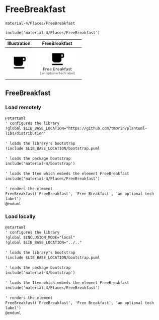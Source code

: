 # FreeBreakfast


```text
material-4/Places/FreeBreakfast
```

```text
include('material-4/Places/FreeBreakfast')
```



| Illustration | FreeBreakfast |
| :---: | :---: |
| ![illustration for Illustration](../../material-4/Places/FreeBreakfast.png) | ![illustration for FreeBreakfast](../../material-4/Places/FreeBreakfast.Local.png) |




## FreeBreakfast

### Load remotely
```plantuml
@startuml
' configures the library
!global $LIB_BASE_LOCATION="https://github.com/tmorin/plantuml-libs/distribution"

' loads the library's bootstrap
!include $LIB_BASE_LOCATION/bootstrap.puml

' loads the package bootstrap
include('material-4/bootstrap')

' loads the Item which embeds the element FreeBreakfast
include('material-4/Places/FreeBreakfast')

' renders the element
FreeBreakfast('FreeBreakfast', 'Free Breakfast', 'an optional tech label')
@enduml
```

### Load locally
```plantuml
@startuml
' configures the library
!global $INCLUSION_MODE="local"
!global $LIB_BASE_LOCATION="../.."

' loads the library's bootstrap
!include $LIB_BASE_LOCATION/bootstrap.puml

' loads the package bootstrap
include('material-4/bootstrap')

' loads the Item which embeds the element FreeBreakfast
include('material-4/Places/FreeBreakfast')

' renders the element
FreeBreakfast('FreeBreakfast', 'Free Breakfast', 'an optional tech label')
@enduml
```

